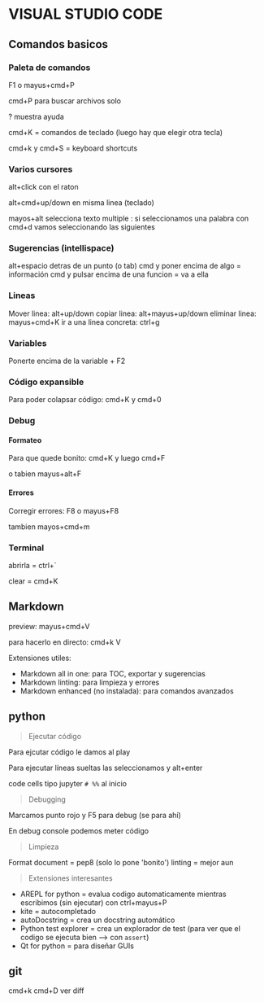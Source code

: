 # VISUAL STUDIO CODE

## Comandos basicos

### Paleta de comandos
F1 o mayus+cmd+P

cmd+P para buscar archivos solo

? muestra ayuda

cmd+K = comandos de teclado (luego hay que elegir otra tecla)

cmd+k y cmd+S = keyboard shortcuts


### Varios cursores
alt+click con el raton  

alt+cmd+up/down en misma linea (teclado)

mayos+alt selecciona texto multiple
:   si seleccionamos una palabra con cmd+d vamos seleccionando las siguientes

### Sugerencias (intellispace)

alt+espacio detras de un punto (o tab)
cmd y poner encima de algo = información
cmd y pulsar encima de una funcion = va a ella

### Lineas

Mover linea: alt+up/down
copiar linea: alt+mayus+up/down
eliminar linea: mayus+cmd+K
ir a una linea concreta: ctrl+g

### Variables

Ponerte encima de la variable + F2




### Código expansible

Para poder colapsar código: cmd+K y cmd+0

### Debug

#### Formateo

Para que quede bonito: cmd+K y luego cmd+F

o tabien mayus+alt+F

#### Errores

Corregir errores: F8 o mayus+F8

tambien mayos+cmd+m

### Terminal

abrirla = ctrl+`

clear = cmd+K

## Markdown

preview: mayus+cmd+V

para hacerlo en directo: cmd+k V

Extensiones utiles:

* Markdown all in one: para TOC, exportar y sugerencias
* Markdown linting: para limpieza y errores
* Markdown enhanced (no instalada): para comandos avanzados

## python

> Ejecutar código

Para ejcutar código le damos al play

Para ejecutar líneas sueltas las seleccionamos y alt+enter

code cells tipo jupyter 
`# %%` al inicio

> Debugging

Marcamos punto rojo y F5 para debug (se para ahí)

En debug console podemos meter código


> Limpieza

Format document = pep8  (solo lo pone 'bonito')
linting = mejor aun

> Extensiones interesantes

* AREPL for python = evalua codigo automaticamente mientras escribimos (sin ejecutar) con ctrl+mayus+P
* kite = autocompletado
* autoDocstring = crea un docstring automático
* Python test explorer = crea un explorador de test (para ver que el codigo se ejecuta bien --> con `assert`)
* Qt for python = para diseñar GUIs

## git
cmd+k cmd+D ver diff
